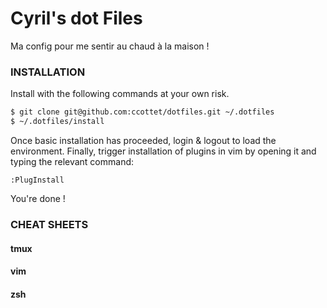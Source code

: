 # Cyril's dot Files

Ma config pour me sentir au chaud à la maison !

### INSTALLATION

Install with the following commands at your own risk.

```zsh
$ git clone git@github.com:ccottet/dotfiles.git ~/.dotfiles
$ ~/.dotfiles/install
```
Once basic installation has proceeded, login & logout to load the environment.
Finally, trigger installation of plugins in vim by opening it and typing the
relevant command:

```
:PlugInstall
```

You're done !

### CHEAT SHEETS

#### tmux

#### vim

#### zsh

